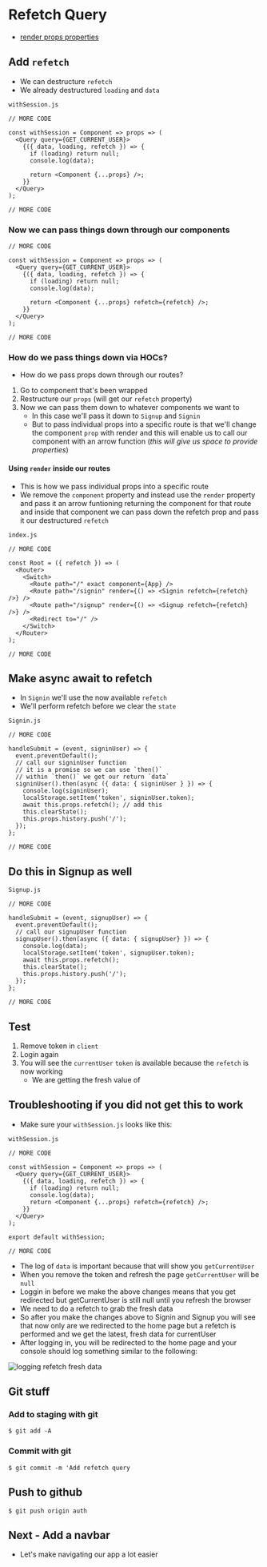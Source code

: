 # Refetch Query
* [render props properties](https://www.apollographql.com/docs/react/essentials/queries.html)

## Add  `refetch`
* We can destructure `refetch`
* We already destructured `loading` and `data`

`withSession.js`

```
// MORE CODE

const withSession = Component => props => (
  <Query query={GET_CURRENT_USER}>
    {({ data, loading, refetch }) => {
      if (loading) return null;
      console.log(data);

      return <Component {...props} />;
    }}
  </Query>
);

// MORE CODE
```

### Now we can pass things down through our components

```
// MORE CODE

const withSession = Component => props => (
  <Query query={GET_CURRENT_USER}>
    {({ data, loading, refetch }) => {
      if (loading) return null;
      console.log(data);

      return <Component {...props} refetch={refetch} />;
    }}
  </Query>
);

// MORE CODE
```

### How do we pass things down via HOCs?
* How do we pass props down through our routes?

1. Go to component that's been wrapped
2. Restructure our `props` (will get our `refetch` property)
3. Now we can pass them down to whatever components we want to
    * In this case we'll pass it down to `Signup` and `Signin`
    * But to pass individual props into a specific route is that we'll change the component `prop` with render and this will enable us to call our component with an arrow function (_this will give us space to provide properties_)

#### Using `render` inside our routes
* This is how we pass individual props into a specific route
* We remove the `component` property and instead use the `render` property and pass it an arrow funtioning returning the component for that route and inside that component we can pass down the refetch prop and pass it our destructured `refetch`

`index.js`

```
// MORE CODE

const Root = ({ refetch }) => (
  <Router>
    <Switch>
      <Route path="/" exact component={App} />
      <Route path="/signin" render={() => <Signin refetch={refetch} />} />
      <Route path="/signup" render={() => <Signup refetch={refetch} />} />
      <Redirect to="/" />
    </Switch>
  </Router>
);

// MORE CODE
```

## Make async await to refetch
* In `Signin` we'll use the now available `refetch`
* We'll perform refetch before we clear the `state`

`Signin.js`

```
// MORE CODE

handleSubmit = (event, signinUser) => {
  event.preventDefault();
  // call our signinUser function
  // it is a promise so we can use `then()`
  // within `then()` we get our return `data`
  signinUser().then(async ({ data: { signinUser } }) => {
    console.log(signinUser);
    localStorage.setItem('token', signinUser.token);
    await this.props.refetch(); // add this
    this.clearState();
    this.props.history.push('/');
  });
};

// MORE CODE
```

## Do this in Signup as well
`Signup.js`

```
// MORE CODE

handleSubmit = (event, signupUser) => {
  event.preventDefault();
  // call our signupUser function
  signupUser().then(async ({ data: { signupUser} }) => {
    console.log(data);
    localStorage.setItem('token', signupUser.token);
    await this.props.refetch();
    this.clearState();
    this.props.history.push('/');
  });
};

// MORE CODE
```

## Test
1. Remove token in `client`
2. Login again
3. You will see the `currentUser` `token` is available because the `refetch` is now working
    - We are getting the fresh value of

## Troubleshooting if you did not get this to work
* Make sure your `withSession.js` looks like this:

`withSession.js`

```
// MORE CODE

const withSession = Component => props => (
  <Query query={GET_CURRENT_USER}>
    {({ data, loading, refetch }) => {
      if (loading) return null;
      console.log(data);
      return <Component {...props} refetch={refetch} />;
    }}
  </Query>
);

export default withSession;

// MORE CODE
```

* The log of `data` is important because that will show you `getCurrentUser`
* When you remove the token and refresh the page `getCurrentUser` will be `null`
* Loggin in before we make the above changes means that you get redirected but getCurrentUser is still null until you refresh the browser
* We need to do a refetch to grab the fresh data
* So after you make the changes above to Signin and Signup you will see that now only are we redirected to the home page but a refetch is performed and we get the latest, fresh data for currentUser
* After logging in, you will be redirected to the home page and your console should log something similar to the following:

![logging refetch fresh data](https://i.imgur.com/KBzOrBr.png)

## Git stuff

### Add to staging with git
`$ git add -A`

### Commit with git
`$ git commit -m 'Add refetch query`

## Push to github
`$ git push origin auth`

## Next - Add a navbar
* Let's make navigating our app a lot easier
